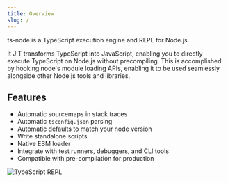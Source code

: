 ```yaml
---
title: Overview
slug: /
---
```


ts-node is a TypeScript execution engine and REPL for Node.js.

It JIT transforms TypeScript into JavaScript, enabling you to directly execute TypeScript on Node.js without precompiling.
This is accomplished by hooking node's module loading APIs, enabling it to be used seamlessly alongside other Node.js
tools and libraries.

## Features

* Automatic sourcemaps in stack traces
* Automatic `tsconfig.json` parsing
* Automatic defaults to match your node version
* Write standalone scripts
* Native ESM loader
* Integrate with test runners, debuggers, and CLI tools
* Compatible with pre-compilation for production

![TypeScript REPL](/img/screenshot.png)
